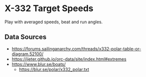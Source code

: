 # X-332 Target Speeds

Play with averaged speeds, beat and run angles.

## Data Sources

 - https://forums.sailinganarchy.com/threads/x332-polar-table-or-diagram.52100/
 - https://jieter.github.io/orc-data/site/index.html#extremes
 - https://www.blur.se/boats/
   - https://blur.se/polar/x332_polar.txt